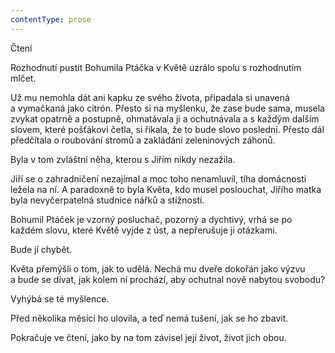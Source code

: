 ```yaml
---
contentType: prose
---
```


<section>

Čtení

Rozhodnutí pustit Bohumila Ptáčka v Květě uzrálo spolu s rozhodnutím mlčet.

Už mu nemohla dát ani kapku ze svého života, připadala si unavená a vymačkaná jako citrón. Přesto si na myšlenku, že zase bude sama, musela zvykat opatrně a postupně, ohmatávala ji a ochutnávala a s každým dalším slovem, které pošťákovi četla, si říkala, že to bude slovo poslední. Přesto dál předčítala o roubování stromů a zakládání zeleninových záhonů.

Byla v tom zvláštní něha, kterou s Jiřím nikdy nezažila.

Jiří se o zahradničení nezajímal a moc toho nenamluvil, tíha domácnosti ležela na ní. A paradoxně to byla Květa, kdo musel poslouchat, Jiřího matka byla nevyčerpatelná studnice nářků a stížností.

Bohumil Ptáček je vzorný posluchač, pozorný a dychtivý, vrhá se po každém slovu, které Květě vyjde z úst, a nepřerušuje ji otázkami.

Bude jí chybět.

Květa přemýšlí o tom, jak to udělá. Nechá mu dveře dokořán jako výzvu a bude se dívat, jak kolem ní prochází, aby ochutnal nově nabytou svobodu?

Vyhýbá se té myšlence.

Před několika měsíci ho ulovila, a teď nemá tušení, jak se ho zbavit.

Pokračuje ve čtení, jako by na tom závisel její život, život jich obou.

</section>
